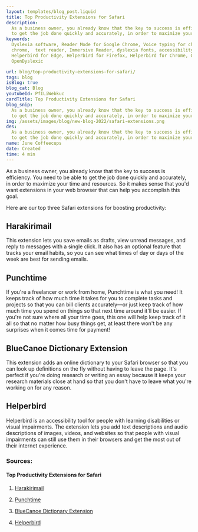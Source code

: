 ```yaml
---
layout: templates/blog_post.liquid
title: Top Productivity Extensions for Safari
description:
  As a business owner, you already know that the key to success is efficiency. You need to be able
  to get the job done quickly and accurately, in order to maximize your time and resources.
keywords:
  Dyslexia software, Reader Mode for Google Chrome, Voice typing for chrome, Text to speech for
  chrome,  text reader, Immersive Reader, dyslexia fonts, accessibility software, dyslexia software,
  Helperbird for Edge, Helperbird for Firefox, Helperbird for Chrome, Opendyslexic for Chrome,
  OpenDyslexic

url: blog/top-productivity-extensions-for-safari/
tags: blog
isBlog: true
blog_cat: Blog
youtubeId: PfILiWebkuc
cardTitle: Top Productivity Extensions for Safari
blog_snip:
  As a business owner, you already know that the key to success is efficiency. You need to be able
  to get the job done quickly and accurately, in order to maximize your time and resources.
img: /assets/images/blog/new-blog-2022/safari-extensions.png
des:
  As a business owner, you already know that the key to success is efficiency. You need to be able
  to get the job done quickly and accurately, in order to maximize your time and resources.
name: June Coffeecups
date: Created
time: 4 min
---
```


As a business owner, you already know that the key to success is efficiency. You need to be able to
get the job done quickly and accurately, in order to maximize your time and resources. So it makes
sense that you'd want extensions in your web browser that can help you accomplish this goal.

Here are our top three Safari extensions for boosting productivity:

## Harakirimail

This extension lets you save emails as drafts, view unread messages, and reply to messages with a
single click. It also has an optional feature that tracks your email habits, so you can see what
times of day or days of the week are best for sending emails.

## Punchtime

If you're a freelancer or work from home, Punchtime is what you need! It keeps track of how much
time it takes for you to complete tasks and projects so that you can bill clients accurately—or just
keep track of how much time you spend on things so that next time around it'll be easier. If you're
not sure where all your time goes, this one will help keep track of it all so that no matter how
busy things get, at least there won't be any surprises when it comes time for payment!

## BlueCanoe Dictionary Extension

This extension adds an online dictionary to your Safari browser so that you can look up definitions
on the fly without having to leave the page. It's perfect if you're doing research or writing an
essay because it keeps your research materials close at hand so that you don't have to leave what
you're working on for any reason.

## Helperbird

Helperbird is an accessibility tool for people with learning disabilities or visual impairments. The
extension lets you add text descriptions and audio descriptions of images, videos, and websites so
that people with visual impairments can still use them in their browsers and get the most out of
their internet experience.

### Sources:

#### Top Productivity Extensions for Safari

1. [Harakirimail](https://harakirimail.com/)

2. [Punchtime](https://www.punchti.me/)

3. [BlueCanoe Dictionary Extension](https://bluecanoelearning.com/blue-canoe-dictionary-extension/)

4. [Helperbird](https://www.helperbird.com)
